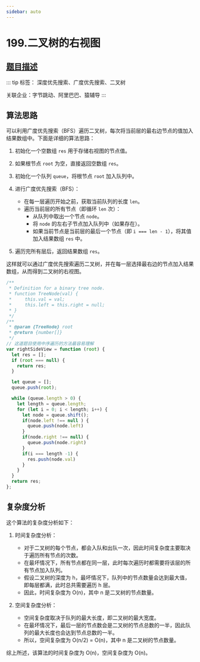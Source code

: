 ```yaml
---
sidebar: auto
---
```


# 199.二叉树的右视图
## [题目描述](https://leetcode.cn/problems/binary-tree-right-side-view/description/)

::: tip
标签： 深度优先搜索、广度优先搜索、二叉树

关联企业：字节跳动、阿里巴巴、猿辅导
:::


## 算法思路

可以利用广度优先搜索（BFS）遍历二叉树，每次将当前层的最右边节点的值加入结果数组中。下面是详细的算法思路：

1. 初始化一个空数组 `res` 用于存储右视图的节点值。

2. 如果根节点 `root` 为空，直接返回空数组 `res`。

3. 初始化一个队列 `queue`，将根节点 `root` 加入队列中。

4. 进行广度优先搜索（BFS）：
   - 在每一层遍历开始之前，获取当前队列的长度 `len`。
   - 遍历当前层的所有节点（即循环 `len` 次）：
     - 从队列中取出一个节点 `node`。
     - 将 `node` 的左右子节点加入队列中（如果存在）。
     - 如果当前节点是当前层的最后一个节点（即 `i === len - 1`），将其值加入结果数组 `res` 中。

5. 遍历完所有层后，返回结果数组 `res`。

这样就可以通过广度优先搜索遍历二叉树，并在每一层选择最右边的节点加入结果数组，从而得到二叉树的右视图。

```js
/**
 * Definition for a binary tree node.
 * function TreeNode(val) {
 *     this.val = val;
 *     this.left = this.right = null;
 * }
 */
/**
 * @param {TreeNode} root
 * @return {number[]}
 */
// 这道题目使用中序遍历的方法最容易理解
var rightSideView = function (root) {
  let res = [];
  if (root === null) {
    return res;
  }

  let queue = [];
  queue.push(root);

  while (queue.length > 0) {
    let length = queue.length;
    for (let i = 0; i < length; i++) {
      let node = queue.shift();
      if(node.left !== null ) {
        queue.push(node.left)
      }
      if(node.right !== null) {
        queue.push(node.right)
      }
      if(i === length -1) {
        res.push(node.val)
      }
    }
  }
  return res;
};
```

## 复杂度分析
这个算法的复杂度分析如下：

1. 时间复杂度分析：
   - 对于二叉树的每个节点，都会入队和出队一次，因此时间复杂度主要取决于遍历所有节点的次数。
   - 在最坏情况下，所有节点都在同一层，此时每次遍历时都需要将该层的所有节点加入队列。
   - 假设二叉树的深度为 h，最坏情况下，队列中的节点数量会达到最大值，即每层都满，此时总共需要遍历 h 层。
   - 因此，时间复杂度为 O(n)，其中 n 是二叉树的节点数量。

2. 空间复杂度分析：
   - 空间复杂度取决于队列的最大长度，即二叉树的最大宽度。
   - 在最坏情况下，最后一层的节点数会是二叉树的节点总数的一半，因此队列的最大长度也会达到节点总数的一半。
   - 所以，空间复杂度为 O(n/2) = O(n)，其中 n 是二叉树的节点数量。

综上所述，该算法的时间复杂度为 O(n)，空间复杂度为 O(n)。
